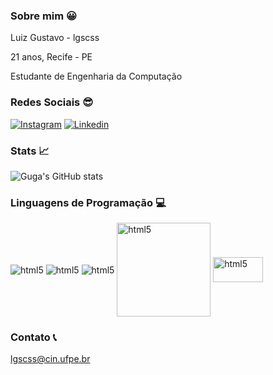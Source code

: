 ### Sobre mim 😀
Luiz Gustavo - lgscss

21 anos, Recife - PE

Estudante de Engenharia da Computação


### Redes Sociais 😎

[![Instagram](https://img.shields.io/badge/Instagram-E4405F?style=for-the-badge&logo=instagram&logoColor=white)](https://www.instagram.com/lzgustavo13)
[![Linkedin](https://img.shields.io/badge/LinkedIn-0077B5?style=for-the-badge&logo=linkedin&logoColor=white)](https://www.linkedin.com/in/lzgustavo13/)

### Stats 📈
![Guga's GitHub stats](https://github-readme-stats.vercel.app/api?username=lzgustavo13&show_icons=true&theme=dark)


### Linguagens de Programação 💻
<div style="display: inline_block">
    <img align="center" alt="html5" src="https://img.shields.io/badge/C-00599C?style=for-the-badge&logo=c&logoColor=white)">
    <img align="center" alt="html5" src="https://img.shields.io/badge/C%2B%2B-00599C?style=for-the-badge&logo=c%2B%2B&logoColor=white)">
    <img align="center" alt="html5" src="https://img.shields.io/badge/python-3670A0?style=for-the-badge&logo=python&logoColor=ffdd54">
    <img align="center" alt="html5" src="https://antmicro.com/blog/images/risc-v-logo.png" width="150" height="auto">
    <img align="center" alt="html5" src="https://banner2.cleanpng.com/20180526/oqt/avq6683ud.webp" width="80" height="40">
    
    
</div>


### Contato 📞
lgscss@cin.ufpe.br
